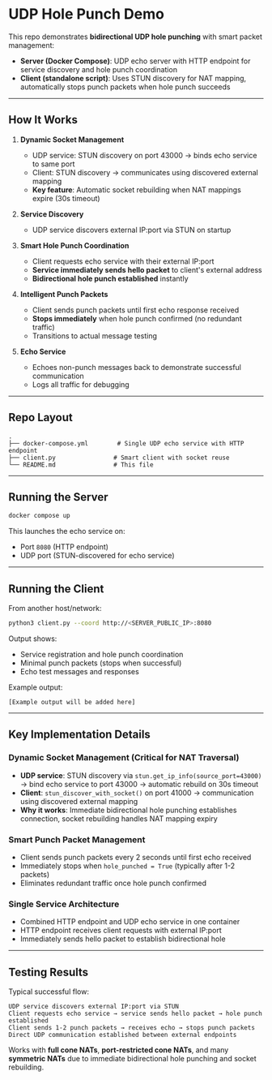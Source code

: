 # UDP Hole Punch Demo

This repo demonstrates **bidirectional UDP hole punching** with smart packet management:

- **Server (Docker Compose)**: UDP echo server with HTTP endpoint for service discovery and hole punch coordination
- **Client (standalone script)**: Uses STUN discovery for NAT mapping, automatically stops punch packets when hole punch succeeds

---

## How It Works

1. **Dynamic Socket Management**
   - UDP service: STUN discovery on port 43000 → binds echo service to same port
   - Client: STUN discovery → communicates using discovered external mapping
   - **Key feature**: Automatic socket rebuilding when NAT mappings expire (30s timeout)

2. **Service Discovery** 
   - UDP service discovers external IP:port via STUN on startup

3. **Smart Hole Punch Coordination**
   - Client requests echo service with their external IP:port
   - **Service immediately sends hello packet** to client's external address
   - **Bidirectional hole punch established** instantly

4. **Intelligent Punch Packets**
   - Client sends punch packets until first echo response received
   - **Stops immediately** when hole punch confirmed (no redundant traffic)
   - Transitions to actual message testing

5. **Echo Service**
   - Echoes non-punch messages back to demonstrate successful communication
   - Logs all traffic for debugging

---

## Repo Layout

```
.
├── docker-compose.yml        # Single UDP echo service with HTTP endpoint
├── client.py                # Smart client with socket reuse
└── README.md                # This file
```

---

## Running the Server

```bash
docker compose up
```

This launches the echo service on:
* Port `8080` (HTTP endpoint)
* UDP port (STUN-discovered for echo service)

---

## Running the Client

From another host/network:

```bash
python3 client.py --coord http://<SERVER_PUBLIC_IP>:8080
```

Output shows:
* Service registration and hole punch coordination
* Minimal punch packets (stops when successful)
* Echo test messages and responses

Example output:
```
[Example output will be added here]
```

---

## Key Implementation Details

### Dynamic Socket Management (Critical for NAT Traversal)
- **UDP service**: STUN discovery via `stun.get_ip_info(source_port=43000)` → bind echo service to port 43000 → automatic rebuild on 30s timeout
- **Client**: `stun_discover_with_socket()` on port 41000 → communication using discovered external mapping
- **Why it works**: Immediate bidirectional hole punching establishes connection, socket rebuilding handles NAT mapping expiry

### Smart Punch Packet Management
- Client sends punch packets every 2 seconds until first echo received
- Immediately stops when `hole_punched = True` (typically after 1-2 packets)
- Eliminates redundant traffic once hole punch confirmed

### Single Service Architecture
- Combined HTTP endpoint and UDP echo service in one container
- HTTP endpoint receives client requests with external IP:port
- Immediately sends hello packet to establish bidirectional hole

---

## Testing Results

Typical successful flow:
```
UDP service discovers external IP:port via STUN
Client requests echo service → service sends hello packet → hole punch established
Client sends 1-2 punch packets → receives echo → stops punch packets
Direct UDP communication established between external endpoints
```

Works with **full cone NATs**, **port-restricted cone NATs**, and many **symmetric NATs** due to immediate bidirectional hole punching and socket rebuilding.

